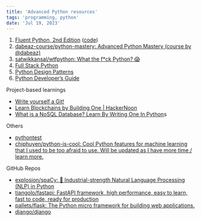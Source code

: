 ```yaml
---
title: 'Advanced Python resources'
tags: 'programming, python'
date: 'Jul 19, 2023'
---
```


1. [Fluent Python, 2nd Edition](https://www.oreilly.com/library/view/fluent-python-2nd/9781492056348/) ([code](https://github.com/fluentpython/example-code-2es))
2. [dabeaz-course/python-mastery: Advanced Python Mastery (course by @dabeaz)](https://github.com/dabeaz-course/python-mastery)
3. [satwikkansal/wtfpython: What the f\*ck Python? 😱](https://github.com/satwikkansal/wtfpython)
4. [Full Stack Python](https://www.fullstackpython.com/)
5. [Python Design Patterns](https://python-patterns.guide/)
6. [Python Developer’s Guide](https://devguide.python.org/#)

Project-based learnings

- [Write yourself a Git!](https://wyag.thb.lt/)
- [Learn Blockchains by Building One | HackerNoon](https://hackernoon.com/learn-blockchains-by-building-one-117428612f46)
- [What is a NoSQL Database? Learn By Writing One In Python](https://jeffknupp.com/blog/2014/09/01/what-is-a-nosql-database-learn-by-writing-one-in-python/)s

Others

- [pythontest](https://pythontest.com/)
- [chiphuyen/python-is-cool: Cool Python features for machine learning that I used to be too afraid to use. Will be updated as I have more time / learn more.](https://github.com/chiphuyen/python-is-cool)

GitHub Repos

- [explosion/spaCy: 💫 Industrial-strength Natural Language Processing (NLP) in Python](https://github.com/explosion/spaCy)
- [tiangolo/fastapi: FastAPI framework, high performance, easy to learn, fast to code, ready for production](https://github.com/tiangolo/fastapi)
- [pallets/flask: The Python micro framework for building web applications.](https://github.com/pallets/flask)
- [django/django](https://github.com/django/django/tree/main/django)
